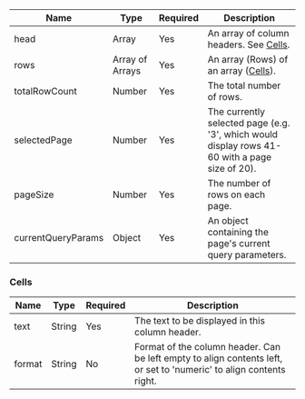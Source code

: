 
| Name               | Type            | Required | Description                                                                                    |
|--------------------|-----------------|----------|------------------------------------------------------------------------------------------------|
| head               | Array           | Yes      | An array of column headers. See [Cells](#cells).                                               |
| rows               | Array of Arrays | Yes      | An array (Rows) of an array ([Cells](#cells)).                                                 |
| totalRowCount      | Number          | Yes      | The total number of rows.                                                                      |
| selectedPage       | Number          | Yes      | The currently selected page (e.g. '3', which would display rows 41-60 with a page size of 20). |
| pageSize           | Number          | Yes      | The number of rows on each page.                                                               |
| currentQueryParams | Object          | Yes      | An object containing the page's current query parameters.                                      |

### Cells

| Name        | Type    | Required | Description                                                                                                         |
|-------------|---------|----------|---------------------------------------------------------------------------------------------------------------------|
| text        | String  | Yes      | The text to be displayed in this column header.                                                                     |
| format      | String  | No       | Format of the column header. Can be left empty to align contents left, or set to 'numeric' to align contents right. |
